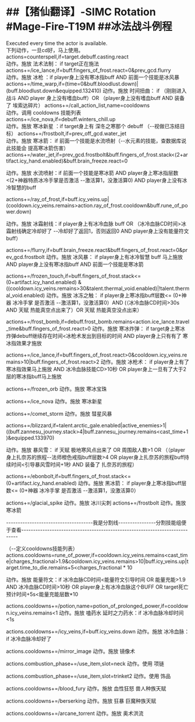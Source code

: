##【猪仙翻译】-SIMC Rotation#Mage-Fire-T19M##冰法战斗例程================================Executed every time the actor is available.                                    下列动作，一旦cd好，马上使用。actions=counterspell,if=target.debuff.casting.react                              动作。施放 法术法制： if target正在施法actions+=/ice_lance,if=buff.fingers_of_frost.react=0&prev_gcd.flurry             动作。施放 冰枪 ：if player身上没有寒冰指buff AND 前面一个技能是冰风暴actions+=/time_warp,if=(time=0&buff.bloodlust.down)|(buff.bloodlust.down&equipped.132410)动作。施放 时间扭曲： if （刚刚进入战斗 AND player 身上没有嗜血buff）OR （player身上没有嗜血buff AND 装备了 埃索达碎片）actions+=/call_action_list,name=cooldowns                                        动作。调用 cooldowns 技能列表actions+=/ice_nova,if=debuff.winters_chill.up                                   动作。施放 寒冰新星 ：if target身上有 深冬之寒那个 debuff （--视做已冻结目标）actions+=/frostbolt,if=prev_off_gcd.water_jet                                    动作。施放 寒冰箭： if 前面一个技能是水流喷射（--水元素的技能，查数据库说此技能会 提高寒冰箭伤害）actions+=/water_jet,if=prev_gcd.frostbolt&buff.fingers_of_frost.stack<(2+artifact.icy_hand.enabled)&buff.brain_freeze.react=0动作。施放 水流喷射：if 前面一个技能是寒冰箭 AND player身上寒冰指层数<(2+神器特质冰冷手掌是否激活  --激活算1，没激活算0) AND player身上没有冰冷智慧的buffactions+=/ray_of_frost,if=buff.icy_veins.up|(cooldown.icy_veins.remains>action.ray_of_frost.cooldown&buff.rune_of_power.down)动作。施放 冰霜射线：if player身上有冰冷血脉 buff OR （冰冷血脉CD时间>冰霜射线确定冷却好了 --冷却好了返回1，否则返回0 AND player身上没有能量符文buff）actions+=/flurry,if=buff.brain_freeze.react&buff.fingers_of_frost.react=0&prev_gcd.frostbolt 动作。施放 冰风暴： if player身上有冰冷智慧 buff 马上施放 AND player身上没有寒冰指buff AND 前面一个技能是寒冰箭actions+=/frozen_touch,if=buff.fingers_of_frost.stack<=(0+artifact.icy_hand.enabled) &((cooldown.icy_veins.remains>30&talent.thermal_void.enabled)|!talent.thermal_void.enabled) 动作。施放 冰冻之触： if player身上寒冰指buff层数<= (0+神器 冰冷手掌 是否激活 --激活算1，没激活算0）AND (（冰冷血脉CD时间>30s AND 天赋  热能真空点出来了）OR 天赋 热能真空没点出来）actions+=/frost_bomb,if=debuff.frost_bomb.remains<action.ice_lance.travel_time&buff.fingers_of_frost.react>0 动作。施放 寒冰炸弹： if target身上寒冰炸弹debuff继续存在时间<冰枪术发出到目标的时间 AND player身上只有有了 寒冰指效果才施放actions+=/ice_lance,if=buff.fingers_of_frost.react>0&cooldown.icy_veins.remains>10|buff.fingers_of_frost.react>2 动作。施放 冰枪术： if player身上有了寒冰指效果马上施放 AND 冰冷血脉技能CD>10秒 OR  player身上一旦有了大于2层的寒冰指buff马上施放actions+=/frozen_orb动作。施放 寒冰宝珠actions+=/ice_nova动作。施放 寒冰新星actions+=/comet_storm动作。施放 彗星风暴actions+=/blizzard,if=talent.arctic_gale.enabled|active_enemies>1|((buff.zannesu_journey.stack>4|buff.zannesu_journey.remains<cast_time+1)&equipped.133970)动作。施放 暴风雪： if 天赋 极地寒风点出来了 OR 周围敌人数>1 OR （（player身上扎奈苏的旅程--法师橙色戒指buff层数>4 OR player身上扎奈苏的旅程buff持续时间<引导暴风雪时间+1秒 AND 装备了 扎奈苏的旅程） actions+=/ebonbolt,if=buff.fingers_of_frost.stack<=(0+artifact.icy_hand.enabled)动作。施放 黑冰箭： if player身上寒冰指buff层数<= (0+神器 冰冷手掌 是否激活 --激活算1，没激活算0）actions+=/glacial_spike 动作。施放 冰川尖刺actions+=/frostbolt 动作。施放 寒冰箭-------------------------------------我是分割线----------------分割技能组便于查看----------------------------------------------------------------------------（--定义cooldowns技能列表）actions.cooldowns=rune_of_power,if=cooldown.icy_veins.remains<cast_time|charges_fractional>1.9&cooldown.icy_veins.remains>10|buff.icy_veins.up|target.time_to_die.remains+5<charges_fractional * 10动作。施放 能量符文：if 冰冷血脉CD时间<能量符文引导时间 OR 能量充能>1.9 AND 冰冷血脉CD时间>10秒 OR player身上有冰冷血脉这个BUFF OR target死亡预计时间+5s<能量充能层数*10actions.cooldowns+=/potion,name=potion_of_prolonged_power,if=cooldown.icy_veins.remains<1动作。施放 嗑药水 延时之力药水：if 冰冷血脉冷却时间<1sactions.cooldowns+=/icy_veins,if=buff.icy_veins.down动作。施放 冰冷血脉：if 冰冷血脉冷却好了actions.cooldowns+=/mirror_image 动作。施放 镜像术actions.combustion_phase+=/use_item,slot=neck动作。使用  项链actions.combustion_phase+=/use_item,slot=trinket2动作。使用  饰品actions.cooldowns+=/blood_fury动作。施放 血性狂怒 兽人种族天赋actions.cooldowns+=/berserking动作。施放 狂暴    巨魔种族天赋 actions.cooldowns+=/arcane_torrent动作。施放 奥术洪流